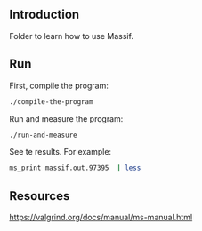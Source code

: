 ## Introduction

Folder to learn how to use Massif.

## Run

First, compile the program:

```bash
./compile-the-program
```

Run and measure the program:

```bash
./run-and-measure
```

See te results. For example:

```bash
ms_print massif.out.97395  | less
```

## Resources

<https://valgrind.org/docs/manual/ms-manual.html>
